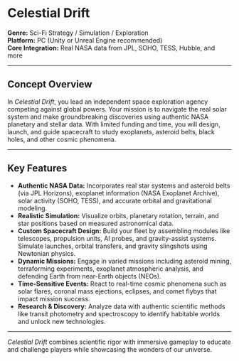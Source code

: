 # Celestial Drift

**Genre:** Sci-Fi Strategy / Simulation / Exploration  
**Platform:** PC (Unity or Unreal Engine recommended)  
**Core Integration:** Real NASA data from JPL, SOHO, TESS, Hubble, and more  

---

## Concept Overview

In *Celestial Drift*, you lead an independent space exploration agency competing against global powers. Your mission is to navigate the real solar system and make groundbreaking discoveries using authentic NASA planetary and stellar data. With limited funding and time, you will design, launch, and guide spacecraft to study exoplanets, asteroid belts, black holes, and other cosmic phenomena.

---

## Key Features

- **Authentic NASA Data:** Incorporates real star systems and asteroid belts (via JPL Horizons), exoplanet information (NASA Exoplanet Archive), solar activity (SOHO, TESS), and accurate orbital and gravitational modeling.  
- **Realistic Simulation:** Visualize orbits, planetary rotation, terrain, and star positions based on measured astronomical data.  
- **Custom Spacecraft Design:** Build your fleet by assembling modules like telescopes, propulsion units, AI probes, and gravity-assist systems. Simulate launches, orbital transfers, and gravity slingshots using Newtonian physics.  
- **Dynamic Missions:** Engage in varied missions including asteroid mining, terraforming experiments, exoplanet atmospheric analysis, and defending Earth from near-Earth objects (NEOs).  
- **Time-Sensitive Events:** React to real-time cosmic phenomena such as solar flares, coronal mass ejections, eclipses, and comet flybys that impact mission success.  
- **Research & Discovery:** Analyze data with authentic scientific methods like transit photometry and spectroscopy to identify habitable worlds and unlock new technologies.

---

*Celestial Drift* combines scientific rigor with immersive gameplay to educate and challenge players while showcasing the wonders of our universe.
